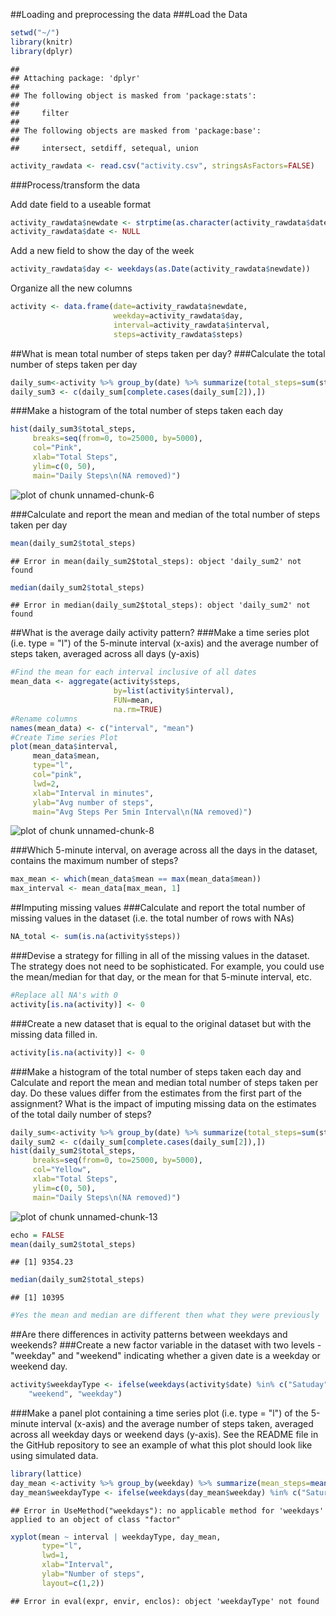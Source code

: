 ##Loading and preprocessing the data
###Load the Data

```r
setwd("~/")
library(knitr)
library(dplyr)
```

```
## 
## Attaching package: 'dplyr'
## 
## The following object is masked from 'package:stats':
## 
##     filter
## 
## The following objects are masked from 'package:base':
## 
##     intersect, setdiff, setequal, union
```

```r
activity_rawdata <- read.csv("activity.csv", stringsAsFactors=FALSE)
```

###Process/transform the data

Add date field to a useable format

```r
activity_rawdata$newdate <- strptime(as.character(activity_rawdata$date), "%Y-%m-%d")
activity_rawdata$date <- NULL
```

Add a new field to show the day of the week

```r
activity_rawdata$day <- weekdays(as.Date(activity_rawdata$newdate))
```

Organize all the new columns

```r
activity <- data.frame(date=activity_rawdata$newdate, 
                       weekday=activity_rawdata$day, 
                       interval=activity_rawdata$interval,
                       steps=activity_rawdata$steps)
```

##What is mean total number of steps taken per day?
###Calculate the total number of steps taken per day

```r
daily_sum<-activity %>% group_by(date) %>% summarize(total_steps=sum(steps))
daily_sum3 <- c(daily_sum[complete.cases(daily_sum[2]),])
```

###Make a histogram of the total number of steps taken each day

```r
hist(daily_sum3$total_steps, 
     breaks=seq(from=0, to=25000, by=5000),
     col="Pink", 
     xlab="Total Steps", 
     ylim=c(0, 50), 
     main="Daily Steps\n(NA removed)")
```

![plot of chunk unnamed-chunk-6](figure/unnamed-chunk-6-1.png) 

###Calculate and report the mean and median of the total number of steps taken per day

```r
mean(daily_sum2$total_steps)
```

```
## Error in mean(daily_sum2$total_steps): object 'daily_sum2' not found
```

```r
median(daily_sum2$total_steps)
```

```
## Error in median(daily_sum2$total_steps): object 'daily_sum2' not found
```

##What is the average daily activity pattern?
###Make a time series plot (i.e. type = "l") of the 5-minute interval (x-axis) and the average number of steps taken, averaged across all days (y-axis)

```r
#Find the mean for each interval inclusive of all dates
mean_data <- aggregate(activity$steps, 
                       by=list(activity$interval), 
                       FUN=mean, 
                       na.rm=TRUE)
#Rename columns
names(mean_data) <- c("interval", "mean")
#Create Time series Plot
plot(mean_data$interval, 
     mean_data$mean, 
     type="l", 
     col="pink", 
     lwd=2, 
     xlab="Interval in minutes", 
     ylab="Avg number of steps", 
     main="Avg Steps Per 5min Interval\n(NA removed)")
```

![plot of chunk unnamed-chunk-8](figure/unnamed-chunk-8-1.png) 

###Which 5-minute interval, on average across all the days in the dataset, contains the maximum number of steps?

```r
max_mean <- which(mean_data$mean == max(mean_data$mean))
max_interval <- mean_data[max_mean, 1]
```

##Imputing missing values
###Calculate and report the total number of missing values in the dataset (i.e. the total number of rows with NAs)

```r
NA_total <- sum(is.na(activity$steps))
```

###Devise a strategy for filling in all of the missing values in the dataset. The strategy does not need to be sophisticated. For example, you could use the mean/median for that day, or the mean for that 5-minute interval, etc.

```r
#Replace all NA's with 0
activity[is.na(activity)] <- 0
```

###Create a new dataset that is equal to the original dataset but with the missing data filled in.

```r
activity[is.na(activity)] <- 0
```

###Make a histogram of the total number of steps taken each day and Calculate and report the mean and median total number of steps taken per day. Do these values differ from the estimates from the first part of the assignment? What is the impact of imputing missing data on the estimates of the total daily number of steps?

```r
daily_sum<-activity %>% group_by(date) %>% summarize(total_steps=sum(steps))
daily_sum2 <- c(daily_sum[complete.cases(daily_sum[2]),])
hist(daily_sum2$total_steps, 
     breaks=seq(from=0, to=25000, by=5000),
     col="Yellow", 
     xlab="Total Steps", 
     ylim=c(0, 50), 
     main="Daily Steps\n(NA removed)")
```

![plot of chunk unnamed-chunk-13](figure/unnamed-chunk-13-1.png) 

```r
echo = FALSE
mean(daily_sum2$total_steps)
```

```
## [1] 9354.23
```

```r
median(daily_sum2$total_steps)
```

```
## [1] 10395
```

```r
#Yes the mean and median are different then what they were previously
```

##Are there differences in activity patterns between weekdays and weekends?
###Create a new factor variable in the dataset with two levels - "weekday" and "weekend" indicating whether a given date is a weekday or weekend day.

```r
activity$weekdayType <- ifelse(weekdays(activity$date) %in% c("Satuday", "Sunday"), 
    "weekend", "weekday")
```

###Make a panel plot containing a time series plot (i.e. type = "l") of the 5-minute interval (x-axis) and the average number of steps taken, averaged across all weekday days or weekend days (y-axis). See the README file in the GitHub repository to see an example of what this plot should look like using simulated data.

```r
library(lattice)
day_mean <-activity %>% group_by(weekday) %>% summarize(mean_steps=mean(steps))
day_mean$weekdayType <- ifelse(weekdays(day_mean$weekday) %in% c("Saturday", "Sunday"), "weekend", "weekday")
```

```
## Error in UseMethod("weekdays"): no applicable method for 'weekdays' applied to an object of class "factor"
```

```r
xyplot(mean ~ interval | weekdayType, day_mean, 
       type="l", 
       lwd=1, 
       xlab="Interval", 
       ylab="Number of steps", 
       layout=c(1,2))
```

```
## Error in eval(expr, envir, enclos): object 'weekdayType' not found
```

